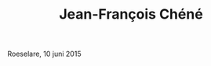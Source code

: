 ﻿---
title:  Jean-François Chéné
huis:   La Coulée d'Ambrosia
regio:  A.O.C. Anjou
photo:  chene.jpg
layout: wijnhuis 

wijnen:
    - naam: 
      ref:   
      app:
      type: 
      cep:  
      prijs: 
    
    - naam: 
      ref:   
      app: 
      type: 
      cep:  
      prijs: 
    
    - naam: 
      ref:   
      app:  
      type: 
      cep:  
      prijs: 
      
---
Roeselare, 10 juni 2015
   



